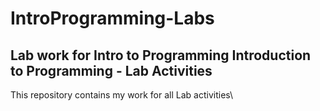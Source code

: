 # IntroProgramming-Labs
Lab work for Intro to Programming
Introduction to Programming - Lab Activities
--------------------------------------------
This repository contains my work for all Lab activities\
